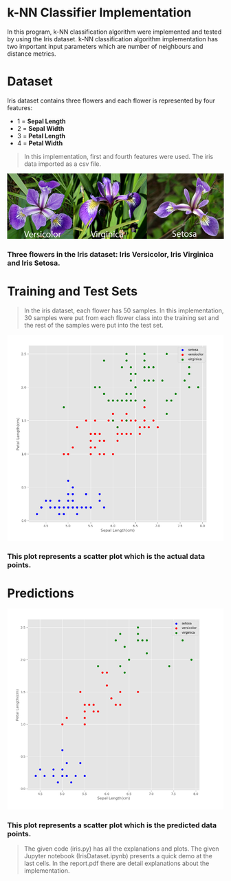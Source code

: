 # k-NN Classifier Implementation


In this program, k-NN classification algorithm were implemented and tested by using the Iris dataset. k-NN classification algorithm
implementation has two important input parameters which are number
of neighbours and distance metrics.

# Dataset

Iris dataset contains three flowers and each flower is represented by four features:


  - 1 = **Sepal Length**
  - 2 = **Sepal Width**
  - 3 = **Petal Length**
  - 4 = **Petal Width**


>   In this implementation, first and fourth features were used. The iris data imported as a csv file.

![alt text](iris.png "Flowers' Images")
### Three flowers in the Iris dataset: Iris Versicolor, Iris Virginica and Iris Setosa.





# Training and Test Sets

> In the iris dataset, each flower has 50 samples. In this implementation, 30 samples were put from each flower class into the training set and the rest of the samples were put into the test set.




![alt text](orig_data.png "Original Data")
### This plot represents a scatter plot which is the actual data points.

# Predictions

![alt text](predict.png "Original Data")
### This plot represents a scatter plot which is the predicted data points.


> The given code (iris.py) has all the explanations and plots. 
> The given Jupyter notebook (IrisDataset.ipynb) presents a quick demo at the last cells.
> In the report.pdf there are detail explanations about the implementation. 

